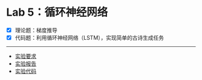 # Lab 5：循环神经网络

- [x] 理论题：梯度推导
- [x] 代码题：利用循环神经网络（LSTM），实现简单的古诗生成任务

---

- [实验要求](https://github.com/Charles-T-T/DeepLearning/blob/master/labs/lab5/docs/requirements.md)
- [实验报告](https://github.com/Charles-T-T/DeepLearning/blob/master/labs/lab5/docs/report.pdf)
- [实验代码](https://github.com/Charles-T-T/DeepLearning/tree/master/labs/lab5/src)